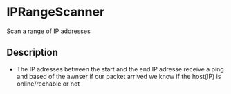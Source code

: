 # IPRangeScanner
Scan a range of IP addresses
## Description
+ The IP adresses between the start and the end IP adresse receive a ping and based of the awnser if our packet arrived  we know if the host(IP) is online/rechable or not
  
